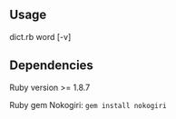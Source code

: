 ## Usage ##
dict.rb word [-v]

## Dependencies ##
Ruby version >= 1.8.7

Ruby gem Nokogiri: `gem install nokogiri`
